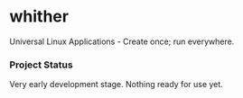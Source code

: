 # whither
Universal Linux Applications - Create once; run everywhere.

### Project Status
Very early development stage. Nothing ready for use yet.
